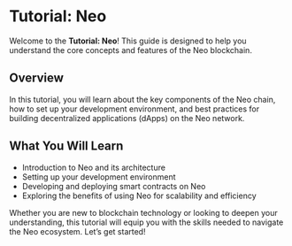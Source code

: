 # Tutorial: Neo

Welcome to the **Tutorial: Neo**! This guide is designed to help you understand the core concepts and features of the Neo blockchain.

## Overview

In this tutorial, you will learn about the key components of the Neo chain, how to set up your development environment, and best practices for building decentralized applications (dApps) on the Neo network.

## What You Will Learn

- Introduction to Neo and its architecture
- Setting up your development environment
- Developing and deploying smart contracts on Neo
- Exploring the benefits of using Neo for scalability and efficiency

Whether you are new to blockchain technology or looking to deepen your understanding, this tutorial will equip you with the skills needed to navigate the Neo ecosystem. Let’s get started!
